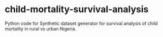 # child-mortality-survival-analysis
Python code for Synthetic dataset generator for survival analysis of child mortality in rural vs urban Nigeria.
